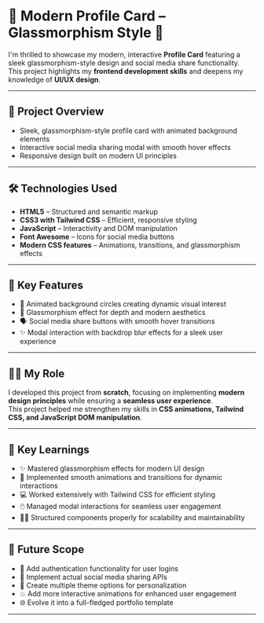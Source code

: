 # 🌟 Modern Profile Card – Glassmorphism Style 🚀

I'm thrilled to showcase my modern, interactive **Profile Card** featuring a sleek glassmorphism-style design and social media share functionality.  
This project highlights my **frontend development skills** and deepens my knowledge of **UI/UX design**.


---

## 📱 Project Overview
- Sleek, glassmorphism-style profile card with animated background elements  
- Interactive social media sharing modal with smooth hover effects  
- Responsive design built on modern UI principles  

---

## 🛠️ Technologies Used
- **HTML5** – Structured and semantic markup  
- **CSS3 with Tailwind CSS** – Efficient, responsive styling  
- **JavaScript** – Interactivity and DOM manipulation  
- **Font Awesome** – Icons for social media buttons  
- **Modern CSS features** – Animations, transitions, and glassmorphism effects  

---

## 🎯 Key Features
- 🔵 Animated background circles creating dynamic visual interest  
- 🌟 Glassmorphism effect for depth and modern aesthetics  
- 🗣️ Social media share buttons with smooth hover transitions  
- ✨ Modal interaction with backdrop blur effects for a sleek user experience  

---

## 👨‍💻 My Role
I developed this project from **scratch**, focusing on implementing **modern design principles** while ensuring a **seamless user experience**.  
This project helped me strengthen my skills in **CSS animations, Tailwind CSS, and JavaScript DOM manipulation**.  

---

## 🔑 Key Learnings
- ✨ Mastered glassmorphism effects for modern UI design  
- 🔄 Implemented smooth animations and transitions for dynamic interactions  
- 💻 Worked extensively with Tailwind CSS for efficient styling  
- 🖱️ Managed modal interactions for seamless user engagement  
- 🧑‍💻 Structured components properly for scalability and maintainability  

---

## 🚀 Future Scope
- 🔐 Add authentication functionality for user logins  
- 📲 Implement actual social media sharing APIs  
- 🎨 Create multiple theme options for personalization  
- 💥 Add more interactive animations for enhanced user engagement  
- 🌐 Evolve it into a full-fledged portfolio template  

---

